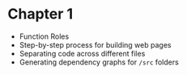 # Chapter 1

- Function Roles
- Step-by-step process for building web pages
- Separating code across different files
- Generating dependency graphs for `/src` folders
